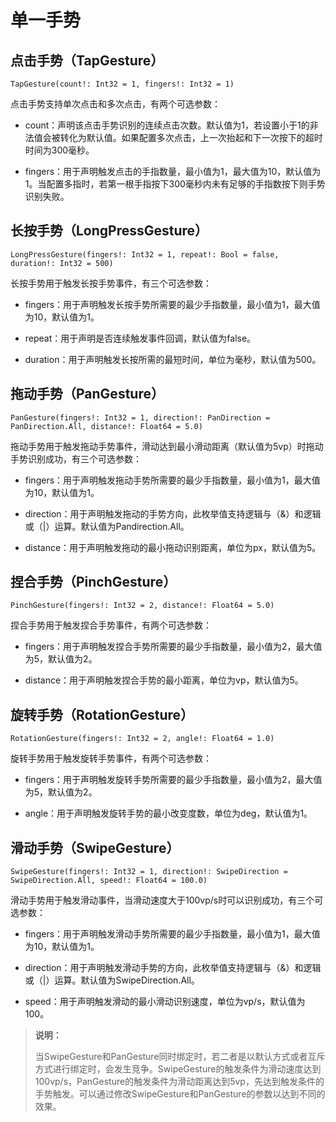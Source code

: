 # 单一手势

## 点击手势（TapGesture）

```cangjie
TapGesture(count!: Int32 = 1, fingers!: Int32 = 1)
```

点击手势支持单次点击和多次点击，有两个可选参数：

- count：声明该点击手势识别的连续点击次数。默认值为1，若设置小于1的非法值会被转化为默认值。如果配置多次点击，上一次抬起和下一次按下的超时时间为300毫秒。

- fingers：用于声明触发点击的手指数量，最小值为1，最大值为10，默认值为1。当配置多指时，若第一根手指按下300毫秒内未有足够的手指数按下则手势识别失败。

## 长按手势（LongPressGesture）

```cangjie
LongPressGesture(fingers!: Int32 = 1, repeat!: Bool = false, duration!: Int32 = 500)
```

长按手势用于触发长按手势事件，有三个可选参数：

- fingers：用于声明触发长按手势所需要的最少手指数量，最小值为1，最大值为10，默认值为1。

- repeat：用于声明是否连续触发事件回调，默认值为false。

- duration：用于声明触发长按所需的最短时间，单位为毫秒，默认值为500。

## 拖动手势（PanGesture）

```cangjie
PanGesture(fingers!: Int32 = 1, direction!: PanDirection = PanDirection.All, distance!: Float64 = 5.0)
```

拖动手势用于触发拖动手势事件，滑动达到最小滑动距离（默认值为5vp）时拖动手势识别成功，有三个可选参数：

- fingers：用于声明触发拖动手势所需要的最少手指数量，最小值为1，最大值为10，默认值为1。

- direction：用于声明触发拖动的手势方向，此枚举值支持逻辑与（&）和逻辑或（|）运算。默认值为Pandirection.All。

- distance：用于声明触发拖动的最小拖动识别距离，单位为px，默认值为5。

## 捏合手势（PinchGesture）

```cangjie
PinchGesture(fingers!: Int32 = 2, distance!: Float64 = 5.0)
```

捏合手势用于触发捏合手势事件，有两个可选参数：

- fingers：用于声明触发捏合手势所需要的最少手指数量，最小值为2，最大值为5，默认值为2。

- distance：用于声明触发捏合手势的最小距离，单位为vp，默认值为5。

## 旋转手势（RotationGesture）

```cangjie
RotationGesture(fingers!: Int32 = 2, angle!: Float64 = 1.0)
```

旋转手势用于触发旋转手势事件，有两个可选参数：

- fingers：用于声明触发旋转手势所需要的最少手指数量，最小值为2，最大值为5，默认值为2。

- angle：用于声明触发旋转手势的最小改变度数，单位为deg，默认值为1。

## 滑动手势（SwipeGesture）

```cangjie
SwipeGesture(fingers!: Int32 = 1, direction!: SwipeDirection = SwipeDirection.All, speed!: Float64 = 100.0)
```

滑动手势用于触发滑动事件，当滑动速度大于100vp/s时可以识别成功，有三个可选参数：

- fingers：用于声明触发滑动手势所需要的最少手指数量，最小值为1，最大值为10，默认值为1。

- direction：用于声明触发滑动手势的方向，此枚举值支持逻辑与（&）和逻辑或（|）运算。默认值为SwipeDirection.All。

- speed：用于声明触发滑动的最小滑动识别速度，单位为vp/s，默认值为100。

> **说明：**
>
> 当SwipeGesture和PanGesture同时绑定时，若二者是以默认方式或者互斥方式进行绑定时，会发生竞争。SwipeGesture的触发条件为滑动速度达到100vp/s，PanGesture的触发条件为滑动距离达到5vp，先达到触发条件的手势触发。可以通过修改SwipeGesture和PanGesture的参数以达到不同的效果。
